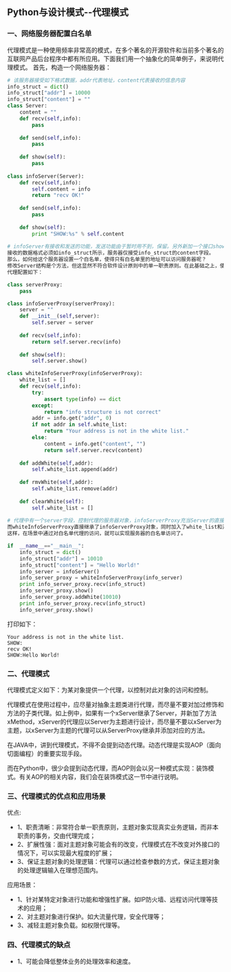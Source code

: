 ## Python与设计模式--代理模式

### 一、网络服务器配置白名单
代理模式是一种使用频率非常高的模式，在多个著名的开源软件和当前多个著名的互联网产品后台程序中都有所应用。下面我们用一个抽象化的简单例子，来说明代理模式。
首先，构造一个网络服务器：

```py
# 该服务器接受如下格式数据，addr代表地址，content代表接收的信息内容
info_struct = dict()
info_struct["addr"] = 10000
info_struct["content"] = ""
class Server:
    content = ""
    def recv(self,info):
        pass
        
    def send(self,info):
        pass
        
    def show(self):
        pass
        
class infoServer(Server):
    def recv(self,info):
        self.content = info
        return "recv OK!"
        
    def send(self,info):
        pass
        
    def show(self):
        print "SHOW:%s" % self.content
        
# infoServer有接收和发送的功能，发送功能由于暂时用不到，保留。另外新加一个接口show，用来展示服务器接收的内容。
接收的数据格式必须如info_struct所示，服务器仅接受info_struct的content字段。
那么，如何给这个服务器设置一个白名单，使得只有白名单里的地址可以访问服务器呢？
修改Server结构是个方法，但这显然不符合软件设计原则中的单一职责原则。在此基础之上，使用代理，是个不错的方法。
代理配置如下：

class serverProxy:
    pass

class infoServerProxy(serverProxy):
    server = ""
    def __init__(self,server):
        self.server = server
        
    def recv(self,info):
        return self.server.recv(info)
        
    def show(self):
        self.server.show()

class whiteInfoServerProxy(infoServerProxy):
    white_list = []
    def recv(self,info):
        try:
            assert type(info) == dict
        except:
            return "info structure is not correct"
        addr = info.get("addr", 0)
        if not addr in self.white_list:
            return "Your address is not in the white list."
        else:
            content = info.get("content", "")
            return self.server.recv(content)
            
    def addWhite(self,addr):
        self.white_list.append(addr)
        
    def rmvWhite(self,addr):
        self.white_list.remove(addr)
        
    def clearWhite(self):
        self.white_list = []
        
# 代理中有一个server字段，控制代理的服务器对象，infoServerProxy充当Server的直接接口代理，
而whiteInfoServerProxy直接继承了infoServerProxy对象，同时加入了white_list和对白名单的操作。
这样，在场景中通过对白名单代理的访问，就可以实现服务器的白名单访问了。

if  __name__=="__main__":
    info_struct = dict()
    info_struct["addr"] = 10010
    info_struct["content"] = "Hello World!"
    info_server = infoServer()
    info_server_proxy = whiteInfoServerProxy(info_server)
    print info_server_proxy.recv(info_struct)
    info_server_proxy.show()
    info_server_proxy.addWhite(10010)
    print info_server_proxy.recv(info_struct)
    info_server_proxy.show()

```
打印如下：
```
Your address is not in the white list.
SHOW:
recv OK!
SHOW:Hello World!
```

### 二、代理模式
代理模式定义如下：为某对象提供一个代理，以控制对此对象的访问和控制。

代理模式在使用过程中，应尽量对抽象主题类进行代理，而尽量不要对加过修饰和方法的子类代理。如上例中，如果有一个xServer继承了Server，并新加了方法xMethod，xServer的代理应以Server为主题进行设计，而尽量不要以xServer为主题，以xServer为主题的代理可以从ServerProxy继承并添加对应的方法。

在JAVA中，讲到代理模式，不得不会提到动态代理。动态代理是实现AOP（面向切面编程）的重要实现手段。

而在Python中，很少会提到动态代理，而AOP则会以另一种模式实现：装饰模式。有关AOP的相关内容，我们会在装饰模式这一节中进行说明。

### 三、代理模式的优点和应用场景
优点:
- 1、职责清晰：非常符合单一职责原则，主题对象实现真实业务逻辑，而非本职责的事务，交由代理完成；
- 2、扩展性强：面对主题对象可能会有的改变，代理模式在不改变对外接口的情况下，可以实现最大程度的扩展；
- 3、保证主题对象的处理逻辑：代理可以通过检查参数的方式，保证主题对象的处理逻辑输入在理想范围内。

应用场景：
- 1、针对某特定对象进行功能和增强性扩展。如IP防火墙、远程访问代理等技术的应用；
- 2、对主题对象进行保护。如大流量代理，安全代理等；
- 3、减轻主题对象负载。如权限代理等。

### 四、代理模式的缺点
- 1、可能会降低整体业务的处理效率和速度。

